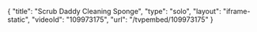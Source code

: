 {
    "title": "Scrub Daddy Cleaning Sponge",
    "type": "solo",
    "layout": "iframe-static",
    "videoId": "109973175",
    "url": "\/tvpembed\/109973175"
}